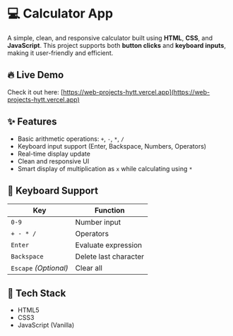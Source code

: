 # 💻 Calculator App

A simple, clean, and responsive calculator built using **HTML**, **CSS**, and **JavaScript**. This project supports both **button clicks** and **keyboard inputs**, making it user-friendly and efficient.

## 🔥 Live Demo

Check it out here: [https://web-projects-hytt.vercel.app](https://web-projects-hytt.vercel.app)

## ✨ Features

- Basic arithmetic operations: `+`, `-`, `*`, `/`
- Keyboard input support (Enter, Backspace, Numbers, Operators)
- Real-time display update
- Clean and responsive UI
- Smart display of multiplication as `x` while calculating using `*`

## 🎯 Keyboard Support

| Key         | Function              |
|-------------|-----------------------|
| `0-9`       | Number input          |
| `+ - * /`   | Operators             |
| `Enter`     | Evaluate expression   |
| `Backspace` | Delete last character |
| `Escape` *(Optional)* | Clear all |

## 🧠 Tech Stack

- HTML5
- CSS3
- JavaScript (Vanilla)


